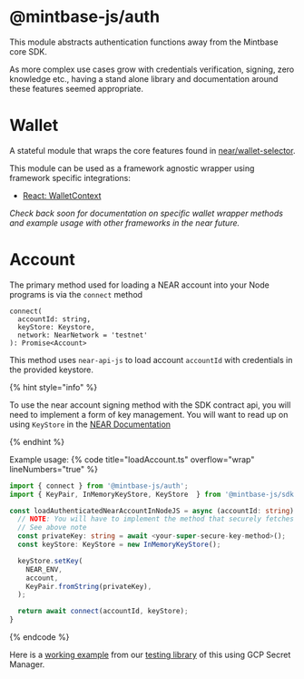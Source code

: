# @mintbase-js/auth

This module abstracts authentication functions away from the Mintbase core SDK.

As more complex use cases grow with credentials verification, signing, zero knowledge etc., having a stand alone library and documentation around these features seemed appropriate.

# Wallet

A stateful module that wraps the core features found in [near/wallet-selector](https://github.com/near/wallet-selector/).

This module can be used as a framework agnostic wrapper using framework specific integrations:

  * [React: WalletContext](../react#walletcontext)

*Check back soon for documentation on specific wallet wrapper methods and example usage with other frameworks in the near future.*

# Account <div id="account"></div>

The primary method used for loading a NEAR account into your Node programs is via the `connect` method

```
connect(
  accountId: string,
  keyStore: Keystore,
  network: NearNetwork = 'testnet'
): Promise<Account>
```

This method uses `near-api-js` to load account `accountId` with credentials in the provided keystore.

{% hint style="info" %}

To use the near account signing method with the SDK contract api, you will need to implement a form of key management.
You will want to read up on using `KeyStore` in the [NEAR Documentation](https://docs.near.org/tools/near-api-js/quick-reference#key-store)

{% endhint %}


Example usage:
{% code title="loadAccount.ts" overflow="wrap" lineNumbers="true" %}
```typescript
import { connect } from '@mintbase-js/auth';
import { KeyPair, InMemoryKeyStore, KeyStore  } from '@mintbase-js/sdk';

const loadAuthenticatedNearAccountInNodeJS = async (accountId: string) => {
  // NOTE: You will have to implement the method that securely fetches your private key.
  // See above note
  const privateKey: string = await <your-super-secure-key-method>();
  const keyStore: KeyStore = new InMemoryKeyStore();

  keyStore.setKey(
    NEAR_ENV,
    account,
    KeyPair.fromString(privateKey),
  );

  return await connect(accountId, keyStore);
}
```
{% endcode %}

Here is a [working example](https://github.com/Mintbase/mintbase-js/blob/modular-refactor/packages/testing/src/utils.ts#L7) from our [testing library](../testing) of this using GCP Secret Manager.




